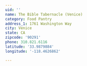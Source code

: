 ```yaml
---
uid: ''
name: The Bible Tabernacle (Venice)
category: Food Pantry
address_1: 1761 Washington Way
city: Venice
state: CA
zipcode: '90291'
phone: 310.821.6116
latitude: '33.9879884'
longitude: '-118.4626862'

---
```

